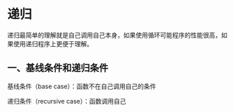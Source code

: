 # 递归

递归最简单的理解就是自己调用自己本身，如果使用循环可能程序的性能很高，如果使用递归程序上更便于理解。

## 一、基线条件和递归条件

基线条件（base case）：函数不在自己调用自己的条件

递归条件（recursive case）：函数调用自己

